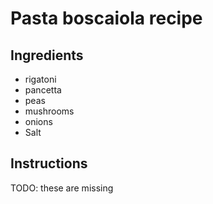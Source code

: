 # Pasta boscaiola recipe


## Ingredients

- rigatoni
- pancetta
- peas
- mushrooms
- onions
- Salt


## Instructions

TODO: these are missing
